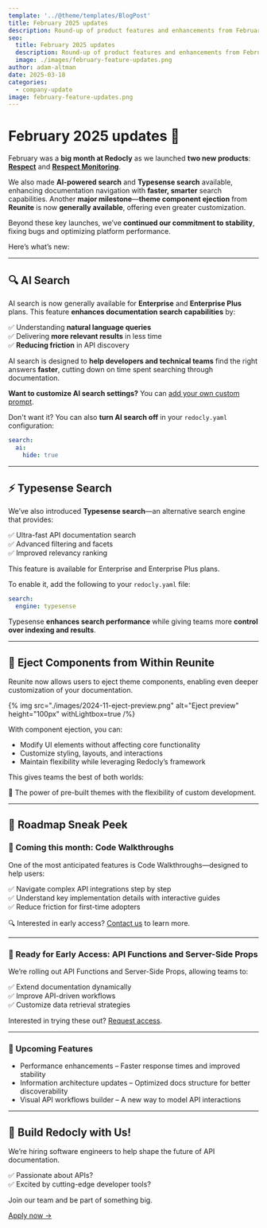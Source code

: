 ```yaml
---
template: '../@theme/templates/BlogPost'
title: February 2025 updates
description: Round-up of product features and enhancements from February 2025
seo:
  title: February 2025 updates
  description: Round-up of product features and enhancements from February 2025
  image: ./images/february-feature-updates.png
author: adam-altman
date: 2025-03-18
categories:
  - company-update
image: february-feature-updates.png
---
```


# February 2025 updates 🚀

February was a **big month at Redocly** as we launched **two new products**: [**Respect**](/pages/respect-cli/respect-cli.page.tsx) and [**Respect Monitoring**](/pages/respect/respect.page.tsx).

We also made **AI-powered search** and **Typesense search** available, enhancing documentation navigation with **faster, smarter** search capabilities.
Another **major milestone**—**theme component ejection** from **Reunite** is now **generally available**, offering even greater customization.

Beyond these key launches, we’ve **continued our commitment to stability**, fixing bugs and optimizing platform performance.

Here’s what’s new:

---

## **🔍 AI Search**

AI search is now generally available for **Enterprise** and **Enterprise Plus** plans. This feature **enhances documentation search capabilities** by:

✅ Understanding **natural language queries**\
✅ Delivering **more relevant results** in less time\
✅ **Reducing friction** in API discovery

AI search is designed to **help developers and technical teams** find the right answers **faster**, cutting down on time spent searching through documentation.

**Want to customize AI search settings?**
You can [add your own custom prompt](/docs/realm/config/search).

Don't want it?
You can also **turn AI search off** in your `redocly.yaml` configuration:

```yaml
search:
  ai:
    hide: true
```
---

## ⚡ Typesense Search

We’ve also introduced **Typesense search**—an alternative search engine that provides:

✅ Ultra-fast API documentation search\
✅ Advanced filtering and facets\
✅ Improved relevancy ranking

This feature is available for Enterprise and Enterprise Plus plans.

To enable it, add the following to your `redocly.yaml` file:

```yaml
search:
  engine: typesense
```

Typesense **enhances search performance** while giving teams more **control over indexing and results**.

---

## 🎨 Eject Components from Within Reunite

Reunite now allows users to eject theme components, enabling even deeper customization of your documentation.

{% img src="./images/2024-11-eject-preview.png" alt="Eject preview" height="100px" withLightbox=true /%}

With component ejection, you can:
- Modify UI elements without affecting core functionality
- Customize styling, layouts, and interactions
- Maintain flexibility while leveraging Redocly’s framework

This gives teams the best of both worlds:

🔹 The power of pre-built themes with the flexibility of custom development.

---

## 🔮 Roadmap Sneak Peek

### 🚀 Coming this month: **Code Walkthroughs**

One of the most anticipated features is Code Walkthroughs—designed to help users:

✅ Navigate complex API integrations step by step\
✅ Understand key implementation details with interactive guides\
✅ Reduce friction for first-time adopters

🔍 Interested in early access? [Contact us](https://redocly.com/contact-us) to learn more.

---

### 🎯 Ready for Early Access: **API Functions and Server-Side Props**

We’re rolling out API Functions and Server-Side Props, allowing teams to:

✅ Extend documentation dynamically\
✅ Improve API-driven workflows\
✅ Customize data retrieval strategies

Interested in trying these out? [Request access](https://redocly.com/contact-us).

---

### 🔮 Upcoming Features
- Performance enhancements – Faster response times and improved stability
- Information architecture updates – Optimized docs structure for better discoverability
- Visual API workflows builder – A new way to model API interactions

---

## 🚀 Build Redocly with Us!

We’re hiring software engineers to help shape the future of API documentation.

✅ Passionate about APIs?\
✅ Excited by cutting-edge developer tools?

Join our team and be part of something big.

[Apply now →](https://redocly.com/careers#software-engineer)